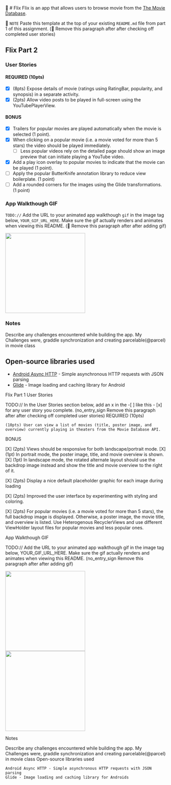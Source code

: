 📝 # Flix
Flix is an app that allows users to browse movie from the [The Movie Database](http://docs.themoviedb.apiary.io/#).

📝 `NOTE` Paste this template at the top of your existing `README.md` file from part 1 of this assignment. (🚫 Remove this paragraph after after checking off completed user stories)

## Flix Part 2

### User Stories

#### REQUIRED (10pts)

- [X] (8pts) Expose details of movie (ratings using RatingBar, popularity, and synopsis) in a separate activity.
- [X] (2pts) Allow video posts to be played in full-screen using the YouTubePlayerView.

#### BONUS

- [X] Trailers for popular movies are played automatically when the movie is selected (1 point).
- [X] When clicking on a popular movie (i.e. a movie voted for more than 5 stars) the video should be played immediately.
  - [ ] Less popular videos rely on the detailed page should show an image preview that can initiate playing a YouTube video.
- [X] Add a play icon overlay to popular movies to indicate that the movie can be played (1 point).
- [ ] Apply the popular ButterKnife annotation library to reduce view boilerplate. (1 point)
- [ ] Add a rounded corners for the images using the Glide transformations. (1 point)

### App Walkthough GIF

`TODO://` Add the URL to your animated app walkthough `gif` in the image tag below, `YOUR_GIF_URL_HERE`. Make sure the gif actually renders and animates when viewing this README. (🚫 Remove this paragraph after after adding gif)

<img src="flixster_app.gif" width=250><br>

### Notes

Describe any challenges encountered while building the app.
My Challenges were, graddle synchronization and creating parcelable(@parcel) in movie class

## Open-source libraries used
- [Android Async HTTP](https://github.com/codepath/CPAsyncHttpClient) - Simple asynchronous HTTP requests with JSON parsing
- [Glide](https://github.com/bumptech/glide) - Image loading and caching library for Android



Flix Part 1
User Stories

TODO:// In the User Stories section below, add an x in the -[ ] like this - [x] for any user story you complete. (no_entry_sign Remove this paragraph after after checking off completed user stories)
REQUIRED (10pts)

    (10pts) User can view a list of movies (title, poster image, and overview) currently playing in theaters from the Movie Database API.

BONUS

   [X] (2pts) Views should be responsive for both landscape/portrait mode.
   [X] (1pt) In portrait mode, the poster image, title, and movie overview is shown.
   [X] (1pt) In landscape mode, the rotated alternate layout should use the backdrop image instead and show the title and movie overview to the right of it.

   [X] (2pts) Display a nice default placeholder graphic for each image during loading

   [X] (2pts) Improved the user interface by experimenting with styling and coloring.

   [X] (2pts) For popular movies (i.e. a movie voted for more than 5 stars), the full backdrop image is displayed. Otherwise, a poster image, the movie title, and overview is listed. Use Heterogenous RecyclerViews and use different ViewHolder layout files for popular movies and less popular ones.

App Walkthough GIF

TODO:// Add the URL to your animated app walkthough gif in the image tag below, YOUR_GIF_URL_HERE. Make sure the gif actually renders and animates when viewing this README. (no_entry_sign Remove this paragraph after after adding gif)


<img src="LandscapeWalkthrougn.gif" width=250><br>
<img src="PortraitWalkthrough..gif" width=250><br>


Notes

Describe any challenges encountered while building the app.
My Challenges were, graddle synchronization and creating parcelable(@parcel) in movie class
Open-source libraries used

    Android Async HTTP - Simple asynchronous HTTP requests with JSON parsing
    Glide - Image loading and caching library for Androids

